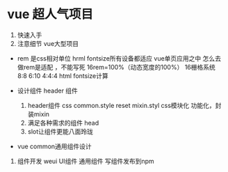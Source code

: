 # vue 超人气项目
1. 快速入手
2. 注意细节 vue大型项目

- rem 是css相对单位
  hrml fontsize所有设备都适应
  vue单页应用之中 怎么去做rem是适配 ，不能写死 16rem=100%（动态宽度的100%）
  16栅格系统 8:8  6:10 4:4:4
  html fontsize计算

- 设计组件 header 组件
  1. header组件 css
  common.style reset
  mixin.styl css模块化 功能化，封装mixin
  2. 满足各种需求的组件 head
  3. slot让组件更能八面玲珑

- vue common通用组件设计
1. 组件开发
  weui UI组件 通用组件
  写组件发布到npm